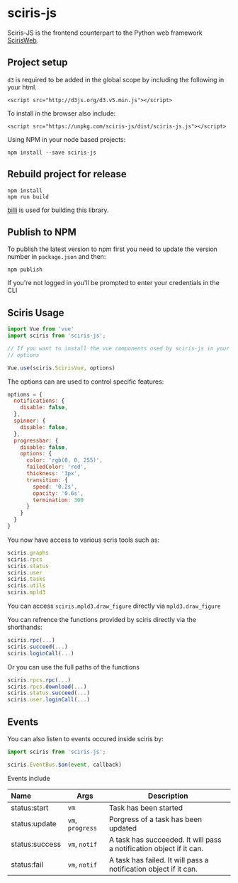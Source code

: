 # sciris-js

Sciris-JS is the frontend counterpart to the Python web framework [ScirisWeb](https://github.com/sciris/sciris).

## Project setup

`d3` is required to be added in the global scope by including the following in your html.

```
<script src="http://d3js.org/d3.v5.min.js"></script>
```

To install in the browser also include:

```
<script src="https://unpkg.com/sciris-js/dist/sciris-js.js"></script>
```

Using NPM in your node based projects:

```
npm install --save sciris-js 
```

## Rebuild project for release

```
npm install
npm run build
```

[billi](https://bili.egoist.moe/#/) is used for building this library.

## Publish to NPM

To publish the latest version to npm first you need to update the version number in `package.json` and then:

```
npm publish
```

If you're not logged in you'll be prompted to enter your credentials in the CLI

## Sciris Usage

```js
import Vue from 'vue'
import sciris from 'sciris-js';

// If you want to install the vue components used by sciris-js in your app.
// options

Vue.use(sciris.ScirisVue, options)
```

The options can are used to control specific features:

```js
options = {
  notifications: {
    disable: false,
  },
  spinner: {
    disable: false,
  },
  progressbar: {
    disable: false,
    options: {
      color: 'rgb(0, 0, 255)',
      failedColor: 'red',
      thickness: '3px',
      transition: {
        speed: '0.2s',
        opacity: '0.6s',
        termination: 300
      } 
    }
  }
}
```

You now have access to various scris tools such as: 

```js
sciris.graphs
sciris.rpcs
sciris.status
sciris.user
sciris.tasks
sciris.utils
sciris.mpld3
```

You can access `sciris.mpld3.draw_figure` directly via `mpld3.draw_figure`

You can refrence the functions provided by sciris directly via the shorthands: 

```js
sciris.rpc(...)
sciris.succeed(...)
sciris.loginCall(...)
```


Or you can use the full paths of the functions

```js
sciris.rpcs.rpc(...)
sciris.rpcs.download(...)
sciris.status.succeed(...)
sciris.user.loginCall(...)
```

## Events

You can also listen to events occured inside sciris by:

```js
import sciris from 'sciris-js';

sciris.EventBus.$on(event, callback)
```

Events include

|Name|Args|Description|
|:---|---|---|
|status:start|`vm`| Task has been started|
|status:update|`vm`, `progress` |Porgress of a task has been updated  |
|status:success| `vm`, `notif` |A task has succeeded. It will pass a notification object if it can. |
|status:fail| `vm`, `notif` |A task has failed. It will pass a notification object if it can. | 
